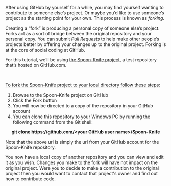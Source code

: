 <p>After using GitHub by yourself for a while, you may find yourself wanting to contribute to someone else&rsquo;s project. Or maybe you&rsquo;d like to use someone&rsquo;s project as the starting point for your own. This process is known as <em>forking.</em></p>
<p>Creating a &ldquo;fork&rdquo; is producing a personal copy of someone else&rsquo;s project. Forks act as a sort of bridge between the original repository and your personal copy. You can submit <em>Pull Requests</em> to help make other people&rsquo;s projects better by offering your changes up to the original project. Forking is at the core of social coding at GitHub.</p>
<p>For this tutorial, we&rsquo;ll be using <a href="https://github.com/octocat/Spoon-Knife">the Spoon-Knife project</a>, a test repository that&rsquo;s hosted on GitHub.com.</p>
<p>&nbsp;</p>
<p><span style="text-decoration: underline;">To fork the Spoon-Knife project to your local directory follow these steps:</span></p>
<ol>
<li>Browse to the Spoon-Knife project on GitHub</li>
<li>Click the Fork button</li>
<li>You will now be directed to a copy of the repository in your GitHub account</li>
<li>You can clone this repository to your Windows PC by running the following command from the Git shell:</li>
</ol>
<p style="text-align: center;"><strong>git clone&nbsp;https://github.com/&lt;your GitHub user name&gt;/Spoon-Knife</strong></p>
<p>Note that the above url is simply the url from your GitHub account for the Spoon-Knife repository.</p>
<p>You now have a local copy of another repository and you can view and edit it as you wish. Changes you make to the fork will have not impact on the original project. Were you to decide to make a contribution to the original project then you would want to contact that project's owner and find out how to contribute code.</p>
<p>&nbsp;</p>
<p>&nbsp;</p>